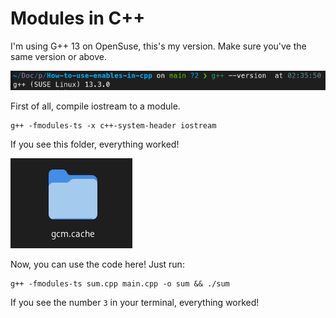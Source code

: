 # Modules in C++

I'm using G++ 13 on OpenSuse, this's my version. Make sure you've the same version or above.

![gcc_version](images/g++_version.png)

First of all, compile iostream to a module.
``` 
g++ -fmodules-ts -x c++-system-header iostream  
```

If you see this folder, everything worked!

![image_of_folder](images/image_of_folder.png)


Now, you can use the code here! Just run:

```
g++ -fmodules-ts sum.cpp main.cpp -o sum && ./sum
```

If you see the number `3` in your terminal, everything worked!
